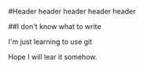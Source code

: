 #Header header header header header

##I don't know what to write

I'm just learning to use git

Hope I will lear it somehow.

